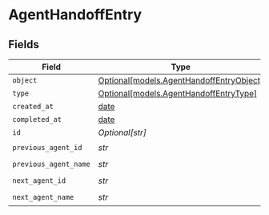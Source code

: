 # AgentHandoffEntry


## Fields

| Field                                                                            | Type                                                                             | Required                                                                         | Description                                                                      |
| -------------------------------------------------------------------------------- | -------------------------------------------------------------------------------- | -------------------------------------------------------------------------------- | -------------------------------------------------------------------------------- |
| `object`                                                                         | [Optional[models.AgentHandoffEntryObject]](../models/agenthandoffentryobject.md) | :heavy_minus_sign:                                                               | N/A                                                                              |
| `type`                                                                           | [Optional[models.AgentHandoffEntryType]](../models/agenthandoffentrytype.md)     | :heavy_minus_sign:                                                               | N/A                                                                              |
| `created_at`                                                                     | [date](https://docs.python.org/3/library/datetime.html#date-objects)             | :heavy_minus_sign:                                                               | N/A                                                                              |
| `completed_at`                                                                   | [date](https://docs.python.org/3/library/datetime.html#date-objects)             | :heavy_minus_sign:                                                               | N/A                                                                              |
| `id`                                                                             | *Optional[str]*                                                                  | :heavy_minus_sign:                                                               | N/A                                                                              |
| `previous_agent_id`                                                              | *str*                                                                            | :heavy_check_mark:                                                               | N/A                                                                              |
| `previous_agent_name`                                                            | *str*                                                                            | :heavy_check_mark:                                                               | N/A                                                                              |
| `next_agent_id`                                                                  | *str*                                                                            | :heavy_check_mark:                                                               | N/A                                                                              |
| `next_agent_name`                                                                | *str*                                                                            | :heavy_check_mark:                                                               | N/A                                                                              |